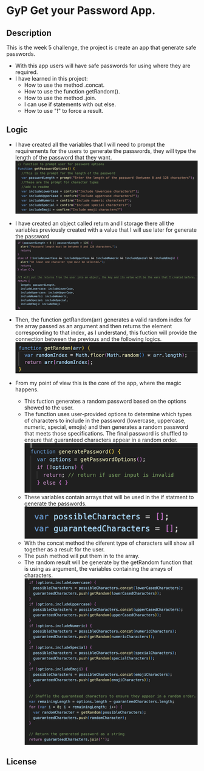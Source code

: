 # GyP Get your Password App.

## Description

This is the week 5 challenge, the project is create an app that generate safe passwords.

- With this app users will have safe passwords for using where they are required.
- I have learned in this project:
  - How to use the method .concat.
  - How to use the function getRandom().
  - How to use the method .join.
  - I can use if statements with out else.
  - How to use "!" to force a result.



## Logic 
- I have created all the variables that I will need to prompt the requirements for the users to generate the passwords, they will type the length of the password that they want.
  ![alt text](/assets/images/code-screenshots/1-getPasswordOptions.png)

- I have created an object called return and I storage there all the variables previously created with a value that I will use later for generate the password
  ![alt text](/assets/images/code-screenshots/2-prompts-logic.png)

- Then, the function getRandom(arr) generates a valid random index for the array passed as an argument and then returns the element corresponding to that index, as I understand, this fuction will provide the connection between the previous and the following logics.
   ![alt text](/assets/images/code-screenshots/3-getRandom.png)
- From my point of view this is the core of the app, where the magic happens.
  - This fuction generates a random password based on the options showed to the user.
  - The function uses user-provided options to determine which types of characters to include in the password (lowercase, uppercase, numeric, special, emojis) and then generates a random password that meets those specifications. The final password is shuffled to ensure that guaranteed characters appear in a random order.
    ![alt text](/assets/images/code-screenshots/4-generatePassword.png)
  - These variables contain arrays that will be used in the if statment to generate the passwords.
    ![alt text](/assets/images/code-screenshots/5-vars-in-generatePassword.png)
  - With the concat method the diferent type of characters will show all together as a result for the user.
  - The push method will put them in to the array.
  - The random result will be generate by the getRandom function that is using as argument, the variables containing the arrays of characters.
    ![alt text](/assets/images/code-screenshots/6-if-statement-generatePassword.png)
    

    



## License

